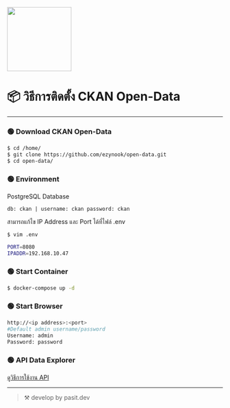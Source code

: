 <div aign="center">
    <img src="https://opendata.nesdc.go.th/uploads/admin/2021-07-11-050658.724063LogoOpen-D-05resize.png" width="150">
</div>

# 📦 วิธีการติดตั้ง CKAN Open-Data

---
### 🟢 Download CKAN Open-Data
```bash
$ cd /home/
$ git clone https://github.com/ezynook/open-data.git
$ cd open-data/
```
### 🟢 Environment
PostgreSQL Database

```db: ckan | username: ckan password: ckan```

สามารถแก้ไข IP Address และ Port ได้ที่ไฟล์ .env

```bash
$ vim .env

PORT=8080
IPADDR=192.168.10.47
```

### 🟢 Start Container
```bash
$ docker-compose up -d
```
### 🟢 Start Browser
```bash
http://<ip address>:<port>
#Default admin username/password
Username: admin
Password: password
```
### 🟢 API Data Explorer
[ดูวิธีการใช้งาน API](https://github.com/ezynook/open-data/tree/main/api)

---

> ⚒️ develop by pasit.dev
